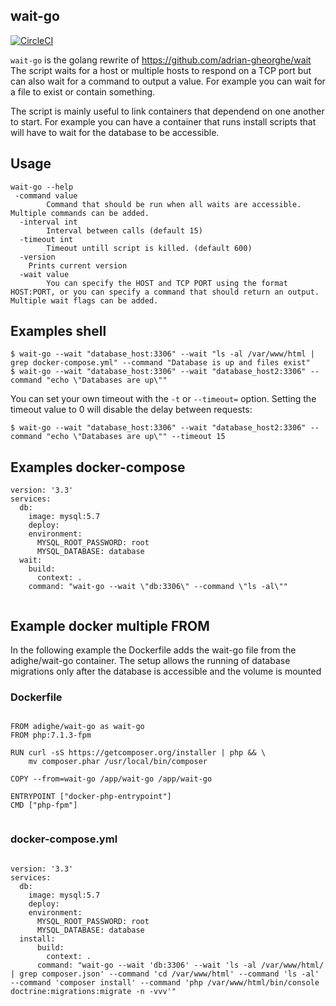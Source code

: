 ## wait-go

[![CircleCI](https://circleci.com/gh/adrian-gheorghe/wait-go.svg?style=svg)](https://circleci.com/gh/adrian-gheorghe/wait-go)

`wait-go` is the golang rewrite of https://github.com/adrian-gheorghe/wait
The script waits for a host or multiple hosts to respond on a TCP port but can also wait for a command to output a value. For example you can wait for a file to exist or contain something.

The script is mainly useful to link containers that dependend on one another to start. For example you can have a container that runs install scripts that will have to wait for the database to be accessible.

## Usage

```
wait-go --help
 -command value
    	Command that should be run when all waits are accessible. Multiple commands can be added.
  -interval int
    	Interval between calls (default 15)
  -timeout int
    	Timeout untill script is killed. (default 600)
  -version
    Prints current version
  -wait value
    	You can specify the HOST and TCP PORT using the format HOST:PORT, or you can specify a command that should return an output. Multiple wait flags can be added.
```

## Examples shell

```
$ wait-go --wait "database_host:3306" --wait "ls -al /var/www/html | grep docker-compose.yml" --command "Database is up and files exist"
$ wait-go --wait "database_host:3306" --wait "database_host2:3306" --command "echo \"Databases are up\""
```

You can set your own timeout with the `-t` or `--timeout=` option.  Setting the timeout value to 0 will disable the delay between requests:

```
$ wait-go --wait "database_host:3306" --wait "database_host2:3306" --command "echo \"Databases are up\"" --timeout 15
```
## Examples docker-compose

```
version: '3.3'
services:
  db:
    image: mysql:5.7
    deploy:
    environment:
      MYSQL_ROOT_PASSWORD: root
      MYSQL_DATABASE: database
  wait:
    build:
      context: .
    command: "wait-go --wait \"db:3306\" --command \"ls -al\""
    
```

## Example docker multiple FROM

In the following example the Dockerfile adds the wait-go file from the adighe/wait-go container. 
The setup allows the running of database migrations only after the database is accessible and the volume is mounted

### Dockerfile
```

FROM adighe/wait-go as wait-go
FROM php:7.1.3-fpm

RUN curl -sS https://getcomposer.org/installer | php && \
    mv composer.phar /usr/local/bin/composer

COPY --from=wait-go /app/wait-go /app/wait-go

ENTRYPOINT ["docker-php-entrypoint"]
CMD ["php-fpm"]
    
```
### docker-compose.yml
```

version: '3.3'
services:
  db:
    image: mysql:5.7
    deploy:
    environment:
      MYSQL_ROOT_PASSWORD: root
      MYSQL_DATABASE: database
  install:
      build:
        context: .
      command: "wait-go --wait 'db:3306' --wait 'ls -al /var/www/html/ | grep composer.json' --command 'cd /var/www/html' --command 'ls -al' --command 'composer install' --command 'php /var/www/html/bin/console doctrine:migrations:migrate -n -vvv'"

```